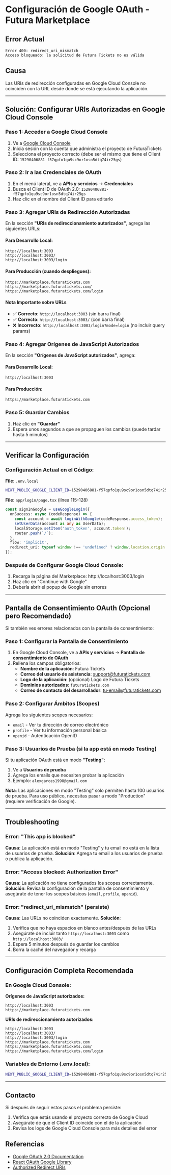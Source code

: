 # Configuración de Google OAuth - Futura Marketplace

## Error Actual
```
Error 400: redirect_uri_mismatch
Acceso bloqueado: la solicitud de Futura Tickets no es válida
```

## Causa
Las URIs de redirección configuradas en Google Cloud Console no coinciden con la URL desde donde se está ejecutando la aplicación.

---

## Solución: Configurar URIs Autorizadas en Google Cloud Console

### Paso 1: Acceder a Google Cloud Console

1. Ve a [Google Cloud Console](https://console.cloud.google.com/)
2. Inicia sesión con la cuenta que administra el proyecto de FuturaTickets
3. Selecciona el proyecto correcto (debe ser el mismo que tiene el Client ID: `15290406881-f57qpfo1qu9sc9or1osn5dtq74ir25gs`)

### Paso 2: Ir a las Credenciales de OAuth

1. En el menú lateral, ve a **APIs y servicios** → **Credenciales**
2. Busca el Client ID de OAuth 2.0: `15290406881-f57qpfo1qu9sc9or1osn5dtq74ir25gs`
3. Haz clic en el nombre del Client ID para editarlo

### Paso 3: Agregar URIs de Redirección Autorizadas

En la sección **"URIs de redireccionamiento autorizados"**, agrega las siguientes URLs:

#### Para Desarrollo Local:
```
http://localhost:3003
http://localhost:3003/
http://localhost:3003/login
```

#### Para Producción (cuando despliegues):
```
https://marketplace.futuratickets.com
https://marketplace.futuratickets.com/
https://marketplace.futuratickets.com/login
```

#### Nota Importante sobre URLs
- ✅ **Correcto**: `http://localhost:3003` (sin barra final)
- ✅ **Correcto**: `http://localhost:3003/` (con barra final)
- ❌ **Incorrecto**: `http://localhost:3003/login?mode=login` (no incluir query params)

### Paso 4: Agregar Orígenes de JavaScript Autorizados

En la sección **"Orígenes de JavaScript autorizados"**, agrega:

#### Para Desarrollo Local:
```
http://localhost:3003
```

#### Para Producción:
```
https://marketplace.futuratickets.com
```

### Paso 5: Guardar Cambios

1. Haz clic en **"Guardar"**
2. Espera unos segundos a que se propaguen los cambios (puede tardar hasta 5 minutos)

---

## Verificar la Configuración

### Configuración Actual en el Código:

**File**: `.env.local`
```bash
NEXT_PUBLIC_GOOGLE_CLIENT_ID=15290406881-f57qpfo1qu9sc9or1osn5dtq74ir25gs.apps.googleusercontent.com
```

**File**: `app/login/page.tsx` (línea 115-128)
```typescript
const signInGoogle = useGoogleLogin({
  onSuccess: async (codeResponse) => {
    const account = await loginWithGoogle(codeResponse.access_token);
    setUserData(account as any as UserData);
    localStorage.setItem('auth_token', account.token!);
    router.push(`/`);
  },
  flow: 'implicit',
  redirect_uri: typeof window !== 'undefined' ? window.location.origin : 'http://localhost:3003',
});
```

### Después de Configurar Google Cloud Console:

1. Recarga la página del Marketplace: http://localhost:3003/login
2. Haz clic en "Continue with Google"
3. Debería abrir el popup de Google sin errores

---

## Pantalla de Consentimiento OAuth (Opcional pero Recomendado)

Si también ves errores relacionados con la pantalla de consentimiento:

### Paso 1: Configurar la Pantalla de Consentimiento

1. En Google Cloud Console, ve a **APIs y servicios** → **Pantalla de consentimiento de OAuth**
2. Rellena los campos obligatorios:
   - **Nombre de la aplicación**: Futura Tickets
   - **Correo del usuario de asistencia**: support@futuratickets.com
   - **Logo de la aplicación**: (opcional) Logo de Futura Tickets
   - **Dominios autorizados**: `futuratickets.com`
   - **Correo de contacto del desarrollador**: tu-email@futuratickets.com

### Paso 2: Configurar Ámbitos (Scopes)

Agrega los siguientes scopes necesarios:
- `email` - Ver tu dirección de correo electrónico
- `profile` - Ver tu información personal básica
- `openid` - Autenticación OpenID

### Paso 3: Usuarios de Prueba (si la app está en modo Testing)

Si tu aplicación OAuth está en modo **"Testing"**:
1. Ve a **Usuarios de prueba**
2. Agrega los emails que necesiten probar la aplicación
3. Ejemplo: `alexgarces1998@gmail.com`

**Nota**: Las aplicaciones en modo "Testing" solo permiten hasta 100 usuarios de prueba. Para uso público, necesitas pasar a modo "Production" (requiere verificación de Google).

---

## Troubleshooting

### Error: "This app is blocked"
**Causa**: La aplicación está en modo "Testing" y tu email no está en la lista de usuarios de prueba.
**Solución**: Agrega tu email a los usuarios de prueba o publica la aplicación.

### Error: "Access blocked: Authorization Error"
**Causa**: La aplicación no tiene configurados los scopes correctamente.
**Solución**: Revisa la configuración de la pantalla de consentimiento y asegúrate de tener los scopes básicos (`email`, `profile`, `openid`).

### Error: "redirect_uri_mismatch" (persiste)
**Causa**: Las URLs no coinciden exactamente.
**Solución**:
1. Verifica que no haya espacios en blanco antes/después de las URLs
2. Asegúrate de incluir tanto `http://localhost:3003` como `http://localhost:3003/`
3. Espera 5 minutos después de guardar los cambios
4. Borra la caché del navegador y recarga

---

## Configuración Completa Recomendada

### En Google Cloud Console:

**Orígenes de JavaScript autorizados:**
```
http://localhost:3003
https://marketplace.futuratickets.com
```

**URIs de redireccionamiento autorizados:**
```
http://localhost:3003
http://localhost:3003/
http://localhost:3003/login
https://marketplace.futuratickets.com
https://marketplace.futuratickets.com/
https://marketplace.futuratickets.com/login
```

### Variables de Entorno (.env.local):
```bash
NEXT_PUBLIC_GOOGLE_CLIENT_ID=15290406881-f57qpfo1qu9sc9or1osn5dtq74ir25gs.apps.googleusercontent.com
```

---

## Contacto

Si después de seguir estos pasos el problema persiste:
1. Verifica que estás usando el proyecto correcto de Google Cloud
2. Asegúrate de que el Client ID coincide con el de la aplicación
3. Revisa los logs de Google Cloud Console para más detalles del error

## Referencias

- [Google OAuth 2.0 Documentation](https://developers.google.com/identity/protocols/oauth2)
- [React OAuth Google Library](https://www.npmjs.com/package/@react-oauth/google)
- [Authorized Redirect URIs](https://developers.google.com/identity/protocols/oauth2/web-server#uri-validation)
